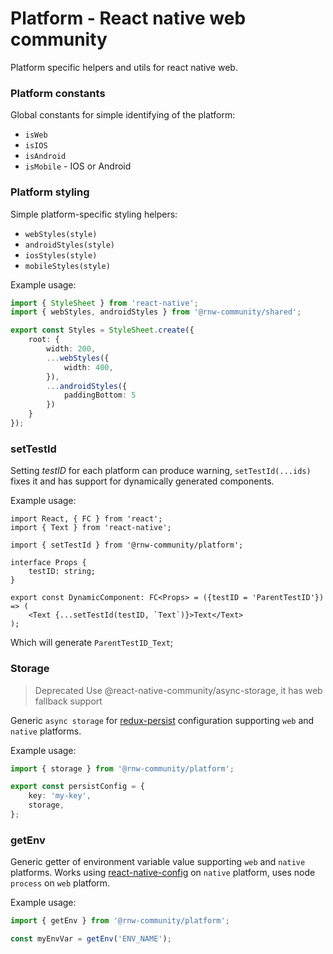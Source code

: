 # Platform - React native web community
Platform specific helpers and utils for react native web.

### Platform constants
Global constants for simple identifying of the platform:
 - `isWeb`
 - `isIOS`
 - `isAndroid`
 - `isMobile` - IOS or Android

### Platform styling
Simple platform-specific styling helpers:
 - `webStyles(style)`
 - `androidStyles(style)`
 - `iosStyles(style)`
 - `mobileStyles(style)`

Example usage:
```ts
import { StyleSheet } from 'react-native';
import { webStyles, androidStyles } from '@rnw-community/shared';

export const Styles = StyleSheet.create({
    root: {
        width: 200,
        ...webStyles({
            width: 400,
        }),
        ...androidStyles({
            paddingBottom: 5
        })
    }
});

```

### setTestId
Setting _testID_ for each platform can produce warning, `setTestId(...ids)` fixes it and has support for dynamically
generated components.

Example usage:
```tsx
import React, { FC } from 'react';
import { Text } from 'react-native';

import { setTestId } from '@rnw-community/platform';

interface Props {
    testID: string;
}

export const DynamicComponent: FC<Props> = ({testID = 'ParentTestID'}) => (
    <Text {...setTestId(testID, `Text`)}>Text</Text>
);
```
Which will generate `ParentTestID_Text`;

### Storage
> Deprecated Use @react-native-community/async-storage, it has web fallback support

Generic `async storage` for [redux-persist](https://github.com/rt2zz/redux-persist) configuration supporting
`web` and `native` platforms.

Example usage:
```ts
import { storage } from '@rnw-community/platform';

export const persistConfig = {
    key: 'my-key',
    storage,
};
```

### getEnv
Generic getter of environment variable value supporting `web` and `native` platforms. Works using [react-native-config](https://github.com/luggit/react-native-config)
on `native` platform, uses node `process` on `web` platform.

Example usage:
```ts
import { getEnv } from '@rnw-community/platform';

const myEnvVar = getEnv('ENV_NAME');
```
